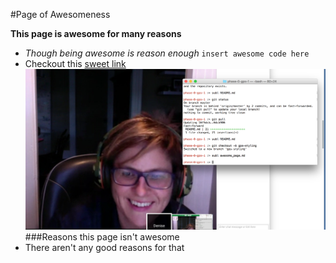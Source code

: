 #Page of Awesomeness

**This page is awesome for many reasons**
* *Though being awesome is reason enough*
`insert awesome code here`
* Checkout this [sweet link](http://thumbs.media.smithsonianmag.com//filer/0c/5f/0c5fc6f8-1b9b-4510-8b15-163482a3e041/istock_6413768_medium.jpg__800x600_q85_crop.jpg)
![awesome screehshot](GPS-screenshot.png "Screenshot")
###Reasons this page isn't awesome
* There aren't any good reasons for that